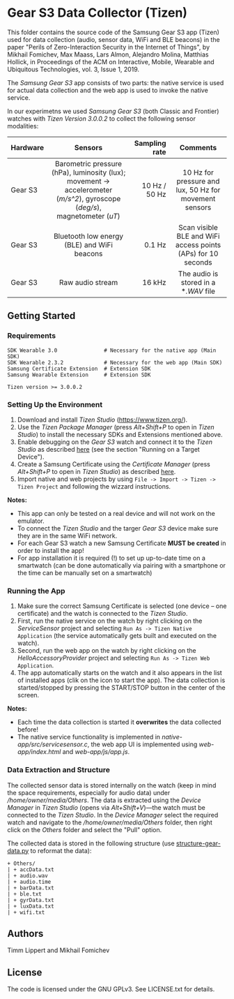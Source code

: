 # Gear S3 Data Collector (Tizen)

This folder contains the source code of the Samsung Gear S3 app (Tizen) used for data collection (audio, sensor data, WiFi and BLE beacons) in the paper "Perils of Zero-Interaction Security in the Internet of Things", by Mikhail Fomichev, Max Maass, Lars Almon, Alejandro Molina, Matthias Hollick, in Proceedings of the ACM on Interactive, Mobile, Wearable and Ubiquitous Technologies, vol. 3, Issue 1, 2019.

The *Samsung Gear S3* app consists of two parts: the native service is used for actual data collection and the web app is used to invoke the native service.  

In our experimetns we used *Samsung Gear S3* (both Classic and Frontier) watches with *Tizen Version 3.0.0.2* to collect the following sensor modalities:

| **Hardware**      | **Sensors**       | **Sampling rate**  | **Comments** |
| ------------- |:-------------:| -----:|:-----------------------:|
| Gear S3  | Barometric pressure (hPa), luminosity (lux);  movement -> accelerometer (*m/s^2*), gyroscope (*deg/s*), magnetometer (*uT*) | 10 Hz / 50 Hz |        10 Hz for pressure and lux, 50 Hz for movement sensors            |
| Gear S3  | Bluetooth low energy (BLE) and WiFi beacons      |   0.1 Hz |  Scan visible BLE and WiFi access points (APs) for 10 seconds     |
| Gear S3  | Raw audio stream   |    16 kHz |     The audio is stored in a **.WAV* file 

## Getting Started

### Requirements

```
SDK Wearable 3.0               # Necessary for the native app (Main SDK)
SDK Wearable 2.3.2             # Necessary for the web app (Main SDK)
Samsung Certificate Extension  # Extension SDK 
Samsung Wearable Extension     # Extension SDK 

Tizen version >= 3.0.0.2 
```

### Setting Up the Environment
1. Download and install *Tizen Studio* (https://www.tizen.org/).
2. Use the *Tizen Package Manager* (press *Alt+Shift+P* to open in *Tizen Studio*) to install the necessary SDKs and Extensions mentioned above.
3. Enable debugging on the *Gear S3* watch and connect it to the *Tizen Studio* as described [here](https://developer.tizen.org/development/training/web-application/getting-started/creating-your-first-tizen-wearable-web-application#run) (see the section "Running on a Target Device").  
4. Create a Samsung Certificate using the *Certificate Manager* (press *Alt+Shift+P* to open in *Tizen Studio*) as described [here](https://developer.tizen.org/development/visual-studio-tools-tizen/tools/certificate-manager).
5. Import native and web projects by using ```File -> Import -> Tizen -> Tizen Project``` and following the wizzard instructions.

**Notes:**
* This app can only be tested on a real device and will not work on the emulator. 
* To connect the *Tizen Studio* and the targer *Gear S3* device make sure they are in the same WiFi network.
* For each Gear S3 watch a new Samsung Certificate **MUST be created** in order to install the app! 
* For app installation it is required (!) to set up up-to-date time on a smartwatch (can be done automatically via pairing with a smartphone or the time can be manually set on a smartwatch)


### Running the App
1. Make sure the correct Samsung Certificate is selected (one device – one certificate) and the watch is connected to the *Tizen Studio*.
2. First, run the native service on the watch by right clicking on the *ServiceSensor* project and selecting ```Run As -> Tizen Native Application``` (the service automatically gets built and executed on the watch).
3. Second, run the web app on the watch  by right clicking on the *HelloAccessoryProvider* project and selecting ```Run As -> Tizen Web Application```.
4. The app automatically starts on the watch and it also appears in the list of installed apps (clik on the icon to start the app). The data collection is started/stopped by pressing the START/STOP button in the center of the screen.

**Notes:**
* Each time the data collection is started it **overwrites** the data collected before!
* The native service functionality is implemented in *native-app/src/servicesensor.c*, the web app UI is implemented using *web-app/index.html* and *web-app/js/app.js*. 

### Data Extraction and Structure
The collected sensor data is stored internally on the watch (keep in mind the space requirements, especially for audio data) under */home/owner/media/Others*. The data is extracted using the *Device Manager* in *Tizen Studio* (opens via *Alt+Shift+V*)—the watch must be connected to the *Tizen Studio*. In the *Device Manager* select the required watch and navigate to the */home/owner/media/Others* folder, then right click on the *Others* folder and select the "Pull" option. 

The collected data is stored in the following structure (use [structure-gear-data.py](https://github.com/seemoo-lab/ubicomp19_zero_interaction_security/tree/master/Preprocessing) to reformat the data):

```
+ Others/ 
| + accData.txt
| + audio.wav
| + audio.time
| + barData.txt
| + ble.txt
| + gyrData.txt
| + luxData.txt
| + wifi.txt
```

## Authors

Timm Lippert and Mikhail Fomichev


## License

The code is licensed under the GNU GPLv3. See LICENSE.txt for details.
